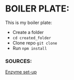 # BOILER PLATE:

This is my boiler plate:

- Create a folder 
- `cd created_folder`
- Clone repo `git clone`
- Run `npm install`


### SOURCES:
[Enzyme set-up](https://www.freecodecamp.org/news/how-to-set-up-jest-enzyme-like-a-boss-8455a2bc6d56/)